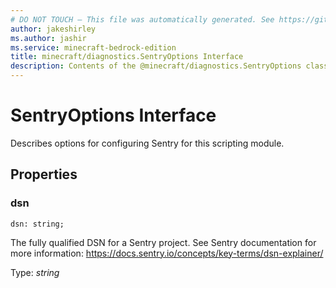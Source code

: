 ```yaml
---
# DO NOT TOUCH — This file was automatically generated. See https://github.com/mojang/minecraftapidocsgenerator to modify descriptions, examples, etc.
author: jakeshirley
ms.author: jashir
ms.service: minecraft-bedrock-edition
title: minecraft/diagnostics.SentryOptions Interface
description: Contents of the @minecraft/diagnostics.SentryOptions class.
---
```

# SentryOptions Interface

Describes options for configuring Sentry for this scripting module.

## Properties

### **dsn**
`dsn: string;`

The fully qualified DSN for a Sentry project.  See Sentry documentation for more information: https://docs.sentry.io/concepts/key-terms/dsn-explainer/

Type: *string*
